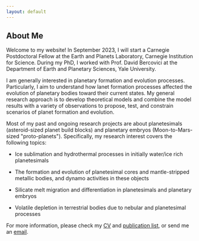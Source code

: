 ```yaml
---
layout: default
---
```


## About Me 

Welcome to my website! In September 2023, I will start a Carnegie Postdoctoral Fellow at the Earth and Planets Laboratory, Carnegie Institution for Science. During my PhD, I worked with Prof. David Bercovici at the Department of Earth and Planetary Sciences, Yale University.

I am generally interested in planetary formation and evolution processes. Particularly, I aim to understand how lanet formation processes affected the evolution of planetary bodies toward their current states. My general research approach is to develop theoretical models and combine the model results with a variety of observations to propose, test, and constrain scenarios of planet formation and evolution.  

Most of my past and ongoing research projects are about planetesimals (asteroid-sized planet build blocks) and planetary embryos (Moon-to-Mars-sized "proto-planets"). Specifically, my research interest covers the following topics:

* Ice sublimation and hydrothermal processes in initially water/ice rich planetesimals

* The formation and evolution of planetesimal cores and mantle-stripped metallic bodies, and dynamo activities in these objects

* Silicate melt migration and differentiation in planetesimals and planetary embryos

* Volatile depletion in terrestrial bodies due to nebular and planetesimal processes

For more information, please check my [CV](https://zhangepl.github.io/CV) and [publication list](https://zhangepl.github.io/publications), or send me an [email](mailto:zhongtian.zhang@yale.edu).
